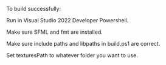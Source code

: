 To build successfully:

Run in Visual Studio 2022 Developer Powershell.

Make sure SFML and fmt are installed.

Make sure include paths and libpaths in build.ps1 are correct.

Set texturesPath to whatever folder you want to use.